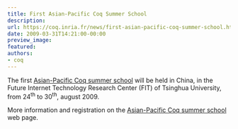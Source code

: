 ```yaml
---
title: First Asian-Pacific Coq Summer School
description:
url: https://coq.inria.fr/news/first-asian-pacific-coq-summer-school.html
date: 2009-03-31T14:21:00-00:00
preview_image:
featured:
authors:
- coq
---
```



<p>The first <a href="http://web.archive.org/web/20090816082838/http://coqschool-asia.org/wiki/Start/">Asian-Pacific Coq summer school</a> will be held in China, in the Future Internet Technology Research Center (FIT) of Tsinghua University, from 24<sup>th</sup> to 30<sup>th</sup>, august 2009.</p>

<p>More information and registration on the <a href="http://web.archive.org/web/20090816082838/http://coqschool-asia.org/wiki/Start/">Asian-Pacific Coq summer school</a> web page.</p>

 
